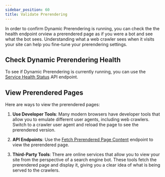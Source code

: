 ```yaml
---
sidebar_position: 60
title: Validate Prerendering
---
```


In order to confirm Dynamic Prerendering is running, you can check the the health endpoint orview a prerendered page as if you were a bot and see what the bot sees. Understanding what a web crawler sees when it visits your site can help you fine-tune your prerendering settings.

## Check Dynamic Prerendering Health

To see if Dynamic Prerendering is currently running, you can use the [Service Health Status](prerendering-tasks-api.md#service-health-status) API endpoint.

## View Prerendered Pages

Here are ways to view the prerendered pages:

1. **Use Developer Tools**: Many modern browsers have developer tools that allow you to emulate different user agents, including web crawlers. Switch to a crawler user agent and reload the page to see the prerendered version.

2. **API Endpoints**: Use the [Fetch Prerendered Page Content](prerendering-tasks-api#fetch-prerendered-page-content) endpoint to view the prerendered page.

3. **Third-Party Tools**: There are online services that allow you to view your site from the perspective of a search engine bot. These tools fetch the prerendered page and display it, giving you a clear idea of what is being served to the crawlers.
